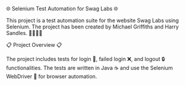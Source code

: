 🌐 Selenium Test Automation for Swag Labs 🌐

This project is a test automation suite for the website Swag Labs using Selenium. The project has been created by Michael Griffiths and Harry Sandles. 🧑‍💻👨‍💻

📋 Project Overview 📋

The project includes tests for login 🔑, failed login ❌, and logout 🔒 functionalities. The tests are written in Java ☕ and use the Selenium WebDriver 🚗 for browser automation.
